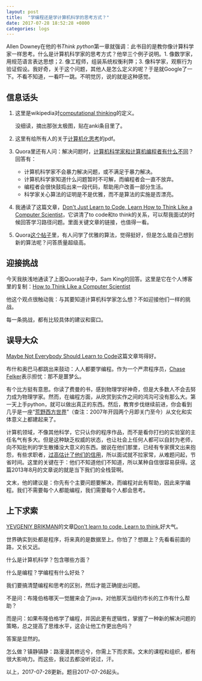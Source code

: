 ```yaml
---
layout: post
title:  "学编程还是学计算机科学的思考方式？"
date: 2017-07-28 18:52:28 +0800
categories: logs
---
```


Allen Downey在他的书*Think python*第一章就强调：此书目的是教你像计算科学家一样思考。什么是计算机科学家的思考方式？他举三个例子说明。1. 像数学家，用规范语言表达思想；2. 像工程师，组装系统权衡利弊；3. 像科学家，观察行为验证假设。我好奇，关于这个问题，其他人是怎么定义的呢？于是就Google了一下。不看不知道，一看吓一跳。不明觉厉，说的就是这种感觉。

## 信息话头

1. 这里是wikipedia对[computational thinking](https://en.wikipedia.org/wiki/Computational_thinking)的定义。

   没细读，摘出那张太极图，贴在anki条目里了。

2. 这里有给所有人的关于[计算机化思考](https://www.cs.cmu.edu/~15110-s13/Wing06-ct.pdf)的pdf。

3. Quora里还有人问：解决问题时，[计算机科学家和计算机编程者有什么不同](https://www.quora.com/How-does-a-theoretical-computer-scientist-differ-in-the-way-of-thinking-from-a-computer-programmer-while-dealing-with-a-problem)？回答有：

   - 计算机科学家不会暴力解决问题，或不满足于暴力解决。
   - 计算机科学家知道什么问题暂时不可解，而编程者会一直不放弃。
   - 编程者会很快鼓捣出来一段代码，帮助用户改善一部分生活。
   - 科学家关心算法的证明是不是优雅，而不是算法的实施是否漂亮。

4. 我通读了这篇文章，[Don't Just Learn to Code, Learn How to Think Like a Computer Scientist](http://lifehacker.com/dont-just-learn-to-code-learn-how-to-think-from-comput-1598683903)，它讲清了to code和to think的关系，可以帮我面试的时候回答学习路径问题。里面关键文章的链接，也值得一看。

5. Quora[这个帖子](https://www.quora.com/How-does-one-learn-to-think-like-a-computer-scientist)里，有人问学了优雅的算法，觉得挺好，但是怎么能自己想到新的算法呢？问答质量超级高。


## 迎接挑战

今天我肤浅地通读了上面Quora帖子中，Sam King的回答。这里是它在个人博客里的复制：[How to Think Like a Computer Scientist](https://samking.org/summer-2013/musings/how-to-think-like-a-computer-scientist)

他这个观点很触动我：与其要知道计算机科学家怎么想？不如迎接他们一样的挑战。

每一条挑战，都有比较具体的建议和窗口。

## 误导大众

[Maybe Not Everybody Should Learn to Code](http://www.slate.com/articles/technology/future_tense/2013/08/everybody_does_not_need_to_learn_to_code.html)这篇文章骂得好。

布什和奥巴马都跳出来鼓动：人人都要学编程。作为一个严肃程序员，[Chase Felker](http://www.slate.com/authors.chase_felker.html)表示担忧：那不是噩梦么。

有个比方挺有意思。你读了费曼的书，感到物理学好神奇，但是大多数人不会去努力成为物理学家。然而，在编程方面，从欣赏到实作之间的鸿沟可没有那么大。第一天上手python，就可以做出真正的东西。然后，教育步伐继续前进，你会看到几乎是一座“[荒野西方世界](https://en.wikipedia.org/wiki/Wild_West_World)”（查注：2007年开园两个月即关门至今）从文化和实体意义上都建起来了。

计算机领域，不像其他科学，它只认你的程序作品，而不是看你打扫的实验室的主任名气有多大。但是这种缺乏权威的状态，也让社会上任何人都可以自封为老师，向不知批判的学生散播没大意义的东西。据说在他们那里，已经有专家撰文出来抱怨，有些求职者，[过高估计了他们的信用](https://blog.codinghorror.com/the-nonprogramming-programmer/)，所以面试就不拉家常，从难题问起，节省时间。这里的关键在于：他们不知道他们不知道，所以某种自信很容易获得。这篇2013年8月的文章说的就是当下我们的全栈营啊。

文末，他的建议是：你先有个主要问题要解决，而编程对此有帮助，因此来学编程。我们不需要每个人都能编程，我们需要每个人都会思考。

## 上下求索

[YEVGENIY BRIKMAN](http://www.ybrikman.com/)的文章[Don't learn to code. Learn to think.](http://www.ybrikman.com/writing/2014/05/19/dont-learn-to-code-learn-to-think/)好大气。

世界确实到处都是程序，将来真的是数据至上。你怕了？想跟上？先看看前面的路，又长又远。

什么是计算机科学？包含哪些方面？

什么是编程？学编程有什么好处？

我们要搞清楚编程和思考的区别，然后才能正确提出问题。

不是问：布隆伯格哪天一觉醒来会了java，对他那天当纽约市长的工作有什么帮助？

而是问：如果布隆伯格学了编程，并因此更有逻辑性，掌握了一种新的解决问题的策略，总之提高了思维水平，这会让他工作更出色吗？

答案是显然的。

怎么做？镇静镇静：路漫漫其修远兮，你需上下而求索。文末的课程和组织，都有很大影响力。而这些，我过去都没听说过，汗。

以上，2017-07-28更新。题目2017-07-26起头。